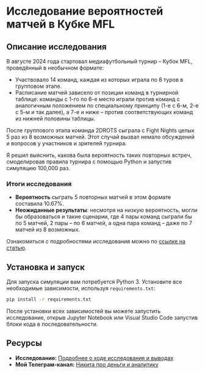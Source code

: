 # Исследование вероятностей матчей в Кубке MFL

## Описание исследования

В августе 2024 года стартовал медиафутбольный турнир – Кубок MFL, проведённый в необычном формате:
- Участвовало 14 команд, каждая из которых играла по 8 туров в групповом этапе.
- Расписание матчей зависело от позиции команд в турнирной таблице: команды с 1-го по 6-е место играли против команд с аналогичным положением по специальному принципу (1-е с 6-м, 2-е с 5-м и так далее), а 7-е и ниже – против соответствующих команд из нижней половины таблицы.

После группового этапа команда 2DROTS сыграла с Fight Nights целых 5 раз из 8 возможных матчей. Этот случай вызвал немало обсуждений и вопросов у участников и зрителей турнира.

Я решил выяснить, какова была вероятность таких повторных встреч, смоделировав правила турнира с помощью Python и запустив симуляцию 100,000 раз. 

### Итоги исследования
- **Вероятность** сыграть 5 повторных матчей в этом формате составила 10.67%.
- **Неожиданные результаты**: несмотря на низкую вероятность, могли бы образоваться и такие сценарии, где 4 пары команд сыграли бы по 5 матчей, 2 пары – по 6 матчей, а одна пара команд – даже по 7 матчей из 8 возможных.

Ознакомиться с подробностями исследования можно по [ссылке на статью](https://telegra.ph/Issledovanie-matchej-MFL-10-24).

## Установка и запуск

Для запуска симуляции вам потребуется Python 3. Установите все необходимые зависимости, используя `requirements.txt`:

```bash
pip install -r requirements.txt
```

После установки всех зависимостей вы можете запустить исследование, открыв Jupyter Notebook или Visual Studio Code запустив блоки кода в последовательности.

## Ресурсы

- **Исследование:** [Подробнее о ходе исследования и выводах](https://telegra.ph/Issledovanie-matchej-MFL-10-24)
- **Мой Телеграм-канал:** [Никита про деньги и аналитику](https://t.me/+TMqCTH5y4dVkZTY6)
